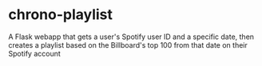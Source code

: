 # chrono-playlist
A Flask webapp that gets a user's Spotify user ID and a specific date, then creates a playlist based on the Billboard's top 100 from that date on their Spotify account

